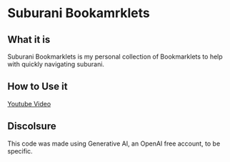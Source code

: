 # Suburani Bookamrklets

## What it is

Suburani Bookmarklets is my personal collection of Bookmarklets to help with quickly navigating suburani.

## How to Use it

[Youtube Video](https://youtu.be/JmdDY4n4rtU)

## Discolsure

This code was made using Generative AI, an OpenAI free account, to be specific.

